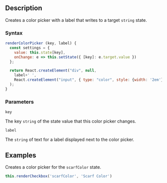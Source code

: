 ## Description

Creates a color picker with a label that writes to a target `string` state.

### Syntax

```js
renderColorPicker (key, label) {
  const settings = {
    value: this.state[key],
    onChange: e => this.setState({ [key]: e.target.value })
  };

  return React.createElement("div", null,
    label+' ',
    React.createElement("input", { type: "color", style: {width: '2em'}, ...settings })
  );
}
```

### Parameters


`key`

The key `string` of the state value that this color picker changes.

`label`

The `string` of text for a label displayed next to the color picker.

## Examples

Creates a color picker for the `scarfColor` state.

```js
this.renderCheckbox('scarfColor', 'Scarf Color')
```
